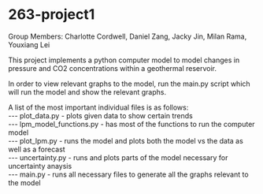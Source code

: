 # 263-project1
Group Members: Charlotte Cordwell, Daniel Zang, Jacky Jin, Milan Rama, Youxiang Lei

This project implements a python computer model to model changes in pressure and CO2 concentrations within a geothermal reservoir.

In order to view relevant graphs to the model, run the main.py script which will run the model and show the relevant graphs.

A list of the most important individual files is as follows:  <br />
--- plot_data.py - plots given data to show certain trends  <br />
--- lpm_model_functions.py - has most of the functions to run the computer model  <br />
--- plot_lpm.py - runs the model and plots both the model vs the data as well as a forecast  <br />
--- uncertainty.py - runs and plots parts of the model necessary for uncertainty anaysis  <br />
--- main.py - runs all necessary files to generate all the graphs relevant to the model  <br />
